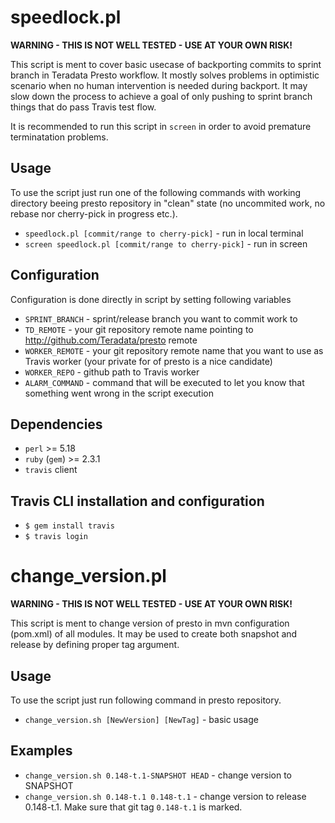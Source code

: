 speedlock.pl
============

**WARNING - THIS IS NOT WELL TESTED - USE AT YOUR OWN RISK!**

This script is ment to cover basic usecase of backporting commits to sprint branch in Teradata Presto workflow. It mostly solves problems in optimistic scenario when no human intervention is needed during backport. It may slow down the process to achieve a goal of only pushing to sprint branch things that do pass Travis test flow.

It is recommended to run this script in `screen` in order to avoid premature terminatation problems.

Usage
-----

To use the script just run one of the following commands with working directory beeing presto repository in "clean" state (no uncommited work, no rebase nor cherry-pick in progress etc.).

- `speedlock.pl [commit/range to cherry-pick]` - run in local terminal
- `screen speedlock.pl [commit/range to cherry-pick]` - run in screen

Configuration
-------------

Configuration is done directly in script by setting following variables

- `SPRINT_BRANCH` - sprint/release branch you want to commit work to
- `TD_REMOTE` - your git repository remote name pointing to http://github.com/Teradata/presto remote
- `WORKER_REMOTE` - your git repository remote name that you want to use as Travis worker (your private for of presto is a nice candidate)
- `WORKER_REPO` - github path to Travis worker
- `ALARM_COMMAND` - command that will be executed to let you know that something went wrong in the script execution

Dependencies
------------

- `perl` >= 5.18
- `ruby` (`gem`) >= 2.3.1
- `travis` client

Travis CLI installation and configuration
-----------------------------------------

- `$ gem install travis`
- `$ travis login`


change\_version.pl
==================

**WARNING - THIS IS NOT WELL TESTED - USE AT YOUR OWN RISK!**

This script is ment to change version of presto in mvn configuration (pom.xml) of all modules.
It may be used to create both snapshot and release by defining proper tag argument.

Usage
-----

To use the script just run following command in presto repository.

- `change_version.sh [NewVersion] [NewTag]` - basic usage

Examples
--------

- `change_version.sh 0.148-t.1-SNAPSHOT HEAD` - change version to SNAPSHOT
- `change_version.sh 0.148-t.1 0.148-t.1` - change version to release 0.148-t.1. Make sure that git tag `0.148-t.1` is marked.

